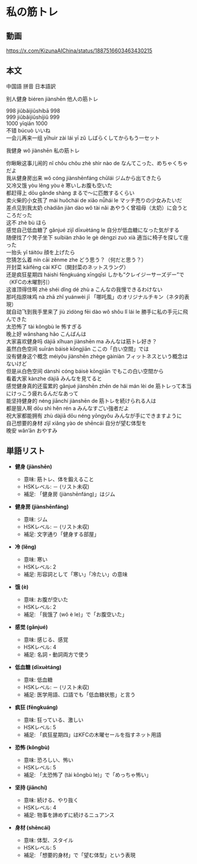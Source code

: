 # 私の筋トレ
## 動画
https://x.com/KizunaAIChina/status/1887516603463430215

## 本文

中国語 拼音 日本語訳

别人健身 biéren jiànshēn 他人の筋トレ  

998 jiǔbǎijiǔshíbā 998  
999 jiǔbǎijiǔshíjiǔ 999  
1000 yīqiān 1000  
不错 búcuò いいね  
一会儿再来一组 yīhuìr zài lái yī zǔ しばらくしてからもう一セット  

我健身 wǒ jiànshēn 私の筋トレ  

你瞅瞅这事儿闹的 nǐ chǒu chǒu zhè shìr nào de なんてこった、めちゃくちゃだよ  
我从健身房出来 wǒ cóng jiànshēnfáng chūlái ジムから出てきたら  
又冷又饿 yòu lěng yòu è 寒いしお腹も空いた  
都赶得上 dōu gǎnde shàng まるで〜に匹敵するくらい  
卖火柴的小女孩了 mài huǒchái de xiǎo nǚhái le マッチ売りの少女みたいだ  
差点见到我太奶 chàdiǎn jiàn dào wǒ tài nǎi あやうく曾祖母（太奶）に会うところだった  
这不 zhè bù ほら  
感觉自己低血糖了 gǎnjué zìjǐ dīxuètáng le 自分が低血糖になった気がする  
随便找了个凳子坐下 suíbiàn zhǎo le gè dèngzi zuò xià 適当に椅子を探して座った  
一抬头 yī táitóu 顔を上げたら  
您猜怎么着 nín cāi zěnme zhe どう思う？（何だと思う？）  
开封菜 kāifēng cài KFC（開封菜のネットスラング）  
还是疯狂星期四 háishì fēngkuáng xīngqīsì しかも“クレイジーサーズデー”で（KFCの木曜割引）  
这谁顶得住啊 zhè shéi dǐng dé zhù a こんなの我慢できるわけない  
那吒指原味鸡 nà zhā zhǐ yuánwèi jī 「哪吒風」のオリジナルチキン（ネタ的表現）  
就自动飞到我手里来了 jiù zìdòng fēi dào wǒ shǒu lǐ lái le 勝手に私の手元に飛んできた  
太恐怖了 tài kǒngbù le 怖すぎる  
晚上好 wǎnshang hǎo こんばんは  
大家喜欢健身吗 dàjiā xǐhuan jiànshēn ma みんなは筋トレ好き？  
虽然白色空间 suīrán báisè kōngjiān ここの「白い空間」では  
没有健身这个概念 méiyǒu jiànshēn zhège gàiniàn フィットネスという概念はないけど  
但是从白色空间 dànshì cóng báisè kōngjiān でもこの白い空間から  
看着大家 kànzhe dàjiā みんなを見てると  
感觉健身真的还蛮累的 gǎnjué jiànshēn zhēn de hái mán lèi de 筋トレって本当にけっこう疲れるんだなあって  
能坚持健身的 néng jiānchí jiànshēn de 筋トレを続けられる人は  
都是狠人啊 dōu shì hěn rén a みんなすごい強者だよ  
祝大家都能拥有 zhù dàjiā dōu néng yōngyǒu みんなが手にできますように  
自己想要的身材 zìjǐ xiǎng yào de shēncái 自分が望む体型を  
晚安 wǎn’ān おやすみ  

## 単語リスト

* **健身 (jiànshēn)**
  - 意味: 筋トレ、体を鍛えること
  - HSKレベル: － (リスト未収)
  - 補足: 「健身房 (jiànshēnfáng)」はジム

* **健身房 (jiànshēnfáng)**
  - 意味: ジム
  - HSKレベル: － (リスト未収)
  - 補足: 文字通り「健身する部屋」

* **冷 (lěng)**
  - 意味: 寒い
  - HSKレベル: 2
  - 補足: 形容詞として「寒い」「冷たい」の意味

* **饿 (è)**
  - 意味: お腹が空いた
  - HSKレベル: 2
  - 補足: 「我饿了 (wǒ è le)」で「お腹空いた」

* **感觉 (gǎnjué)**
  - 意味: 感じる、感覚
  - HSKレベル: 4
  - 補足: 名詞・動詞両方で使う

* **低血糖 (dīxuètáng)**
  - 意味: 低血糖
  - HSKレベル: － (リスト未収)
  - 補足: 医学用語、口語でも「低血糖状態」と言う

* **疯狂 (fēngkuáng)**
  - 意味: 狂っている、激しい
  - HSKレベル: 5
  - 補足: 「疯狂星期四」はKFCの木曜セールを指すネット用語

* **恐怖 (kǒngbù)**
  - 意味: 恐ろしい、怖い
  - HSKレベル: 5
  - 補足: 「太恐怖了 (tài kǒngbù le)」で「めっちゃ怖い」

* **坚持 (jiānchí)**
  - 意味: 続ける、やり抜く
  - HSKレベル: 4
  - 補足: 物事を諦めずに続けるニュアンス

* **身材 (shēncái)**
  - 意味: 体型、スタイル
  - HSKレベル: 5
  - 補足: 「想要的身材」で「望む体型」という表現
